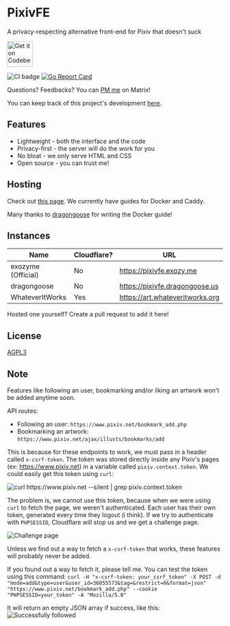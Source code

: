 # PixivFE

A privacy-respecting alternative front-end for Pixiv that doesn't suck

<p>
<a href="https://codeberg.org/vnpower/pixivfe">
<img alt="Get it on Codeberg" src="https://get-it-on.codeberg.org/get-it-on-blue-on-white.png" height="60">
</a>
</p>

![CI badge](https://ci.codeberg.org/api/badges/12556/status.svg)
[![Go Report Card](https://goreportcard.com/badge/codeberg.org/vnpower/pixivfe)](https://goreportcard.com/report/codeberg.org/vnpower/pixivfe)

Questions? Feedbacks? You can [PM me](https://matrix.to/#/@vnpower:exozy.me) on
Matrix!

You can keep track of this project's development
[here](https://codeberg.org/VnPower/pixivfe/projects/3481).

## Features

- Lightweight - both the interface and the code
- Privacy-first - the server will do the work for you
- No bloat - we only serve HTML and CSS
- Open source - you can trust me!

## Hosting

Check out [this page](https://codeberg.org/VnPower/pixivfe/wiki/Hosting). We
currently have guides for Docker and Caddy.

Many thanks to [dragongoose](https://codeberg.org/dragongoose) for writing the
Docker guide!

## Instances

| Name               | Cloudflare? | URL                             |
| ------------------ | ----------- | ------------------------------- |
| exozyme (Official) | No          | https://pixivfe.exozy.me        |
| dragongoose        | No          | https://pixivfe.dragongoose.us  |
| WhateverItWorks    | Yes         | https://art.whateveritworks.org |

Hosted one yourself? Create a pull request to add it here!

## License

[AGPL3](https://www.gnu.org/licenses/agpl-3.0.txt)

## Note

Features like following an user, bookmarking and/or liking an artwork won't be
added anytime soon.

API routes:

- Following an user: `https://www.pixiv.net/bookmark_add.php`
- Bookmarking an artwork: `https://www.pixiv.net/ajax/illusts/bookmarks/add`

This is because for these endpoints to work, we must pass in a header called
`x-csrf-token`. The token was stored directly inside any Pixiv's pages (ex:
https://www.pixiv.net) in a variable called `pixiv.context.token`. We could
easily get this token using `curl`:

![curl https://www.pixiv.net --silent | grep pixiv.context.token](https://files.catbox.moe/pbjqtu.png)

The problem is, we cannot use this token, because when we were using `curl` to
fetch the page, we weren't authenticated. Each user has their own token,
generated every time they logout (i think). If we try to authenticate with
`PHPSESSID`, Cloudflare will stop us and we get a challenge page.

![Challenge page](https://files.catbox.moe/c1e0kp.png)

Unless we find out a way to fetch a `x-csrf-token` that works, these features
will probably never be added.

If you found out a way to fetch it, please tell me. You can test the token using
this command:
`curl -H "x-csrf-token: your_csrf_token" -X POST -d "mode=add&type=user&user_id=36055573&tag=&restrict=0&format=json" "https://www.pixiv.net/bookmark_add.php" --cookie "PHPSESSID=your_token" -A "Mozilla/5.0"`

It will return an empty JSON array if success, like this:
![Successfully followed](https://files.catbox.moe/oiwx4u.png)
